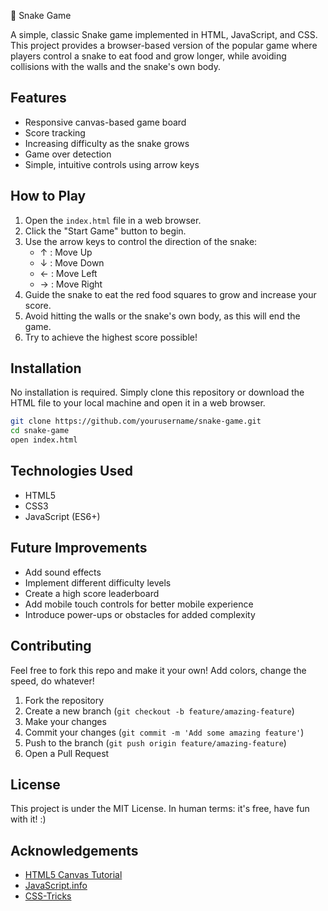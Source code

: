 🐍 Snake Game 

A simple, classic Snake game implemented in HTML, JavaScript, and CSS. This project provides a browser-based version of the popular game where players control a snake to eat food and grow longer, while avoiding collisions with the walls and the snake's own body.

## Features

- Responsive canvas-based game board
- Score tracking
- Increasing difficulty as the snake grows
- Game over detection
- Simple, intuitive controls using arrow keys

## How to Play

1. Open the `index.html` file in a web browser.
2. Click the "Start Game" button to begin.
3. Use the arrow keys to control the direction of the snake:
   - ↑ : Move Up
   - ↓ : Move Down
   - ← : Move Left
   - → : Move Right
4. Guide the snake to eat the red food squares to grow and increase your score.
5. Avoid hitting the walls or the snake's own body, as this will end the game.
6. Try to achieve the highest score possible!

## Installation

No installation is required. Simply clone this repository or download the HTML file to your local machine and open it in a web browser.

```bash
git clone https://github.com/yourusername/snake-game.git
cd snake-game
open index.html
```

## Technologies Used

- HTML5
- CSS3
- JavaScript (ES6+)

## Future Improvements

- Add sound effects
- Implement different difficulty levels
- Create a high score leaderboard
- Add mobile touch controls for better mobile experience
- Introduce power-ups or obstacles for added complexity

## Contributing

Feel free to fork this repo and make it your own! Add colors, change the speed, do whatever!

1. Fork the repository
2. Create a new branch (`git checkout -b feature/amazing-feature`)
3. Make your changes
4. Commit your changes (`git commit -m 'Add some amazing feature'`)
5. Push to the branch (`git push origin feature/amazing-feature`)
6. Open a Pull Request

## License
This project is under the MIT License. In human terms: it's free, have fun with it! :)

## Acknowledgements

- [HTML5 Canvas Tutorial](https://developer.mozilla.org/en-US/docs/Web/API/Canvas_API/Tutorial)
- [JavaScript.info](https://javascript.info/)
- [CSS-Tricks](https://css-tricks.com/)
